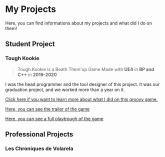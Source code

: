 # My Projects

Here, you can find informations about my projects and what did I do on them! 

## Student Project 
### Tough Kookie
> Tough Kookie is a Beath Them'up Game Made with **UE4** in **BP and C++** in **2019-2020**

I was the head programmer and the tool designer of this project. 
It was our graduation project, and we worked more than a year on it.   

[Click here if you want to learn more about what I did on this groovy game.](nulpart) 

[Here, you can see the trailer of the game](https://www.youtube.com/watch?v=OYH15Qfyvc4)

[Here, you can see a full playtrough of the game](https://www.youtube.com/watch?v=TI5NTqJ_x2w)

## Professional Projects
### Les Chroniques de Volarela

